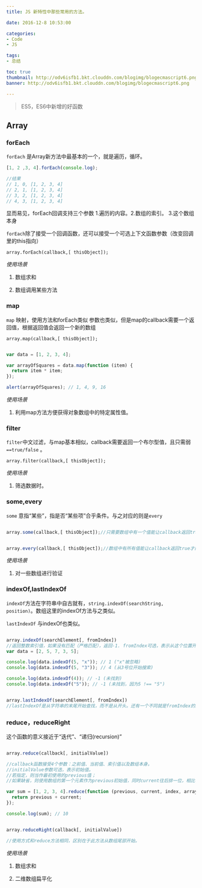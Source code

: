 ```yaml
---
title: JS 新特性中那些常用的方法。

date: 2016-12-8 10:53:00

categories:
- Code
- JS

tags:
- 总结

toc: true
thumbnail: http://odv6isfb1.bkt.clouddn.com/blogimg/blogecmascript6.png
banner: http://odv6isfb1.bkt.clouddn.com/blogimg/blogecmascript6.png

---
```



> ES5，ES6中新增的好函数

## Array

### forEach

`forEach` 是Array新方法中最基本的一个，就是遍历，循环。

```js
[1, 2 ,3, 4].forEach(console.log);

//结果
// 1, 0, [1, 2, 3, 4]
// 2, 1, [1, 2, 3, 4]
// 3, 2, [1, 2, 3, 4]
// 4, 3, [1, 2, 3, 4]

```
显而易见，forEach回调支持三个参数 1.遍历的内容。2.数组的索引。 3.这个数组本身

`forEach`除了接受一个回调函数，还可以接受一个可选上下文函数参数（改变回调里的this指向）

`array.forEach(callback,[ thisObject]);`

*使用场景*

1. 数组求和

2. 数组调用某些方法




### map

`map` 映射，使用方法和forEach类似 参数也类似，但是map的callback需要一个返回值，根据返回值会返回一个新的数组

`array.map(callback,[ thisObject]);`

```js

var data = [1, 2, 3, 4];

var arrayOfSquares = data.map(function (item) {
  return item * item;
});

alert(arrayOfSquares); // 1, 4, 9, 16

```
*使用场景*

1. 利用map方法方便获得对象数组中的特定属性值。


### filter

`filter`中文过滤，与map基本相似，callback需要返回一个布尔型值，且只需弱 `==true/false` 。

`array.filter(callback,[ thisObject]);`

*使用场景*

1. 筛选数据时。

### some,every

`some` 意指“某些”，指是否“某些项”合乎条件。与之对应的则是`every`

```js

array.some(callback,[ thisObject]);//只需要数组中有一个值能让callback返回true则some返回true


array.every(callback,[ thisObject]);//数组中有所有值能让callback返回true才能使every返回true

```

*使用场景*

1. 对一些数组进行验证


### indexOf,lastIndexOf

`indexOf`方法在字符串中自古就有，`string.indexOf(searchString, position)`。数组这里的indexOf方法与之类似。

`lastIndexOf` 与indexOf也类似。

```js

array.indexOf(searchElement[, fromIndex])
//返回整数索引值，如果没有匹配（严格匹配），返回-1. fromIndex可选，表示从这个位置开始搜索，若缺省或格式不合要求，使用默认值0
var data = [2, 5, 7, 3, 5];

console.log(data.indexOf(5, "x")); // 1 ("x"被忽略)
console.log(data.indexOf(5, "3")); // 4 (从3号位开始搜索)

console.log(data.indexOf(4)); // -1 (未找到)
console.log(data.indexOf("5")); // -1 (未找到，因为5 !== "5")


array.lastIndexOf(searchElement[, fromIndex])
//lastIndexOf是从字符串的末尾开始查找，而不是从开头。还有一个不同就是fromIndex的默认值是array.length - 1而不是0

```


### reduce，reduceRight

这个函数的意义接近于“迭代”、“递归(recursion)”

```js

array.reduce(callback[, initialValue])

//callback函数接受4个参数：之前值、当前值、索引值以及数组本身。
//initialValue参数可选，表示初始值。
//若指定，则当作最初使用的previous值；
//如果缺省，则使用数组的第一个元素作为previous初始值，同时current往后排一位，相比有initialValue值少一次迭代。

var sum = [1, 2, 3, 4].reduce(function (previous, current, index, array) {
  return previous + current;
});

console.log(sum); // 10


array.reduceRight(callback[, initialValue])

//使用方式和reduce方法相同，区别在于此方法从数组尾部开始。
```

*使用场景*

1. 数组求和

2. 二维数组扁平化
